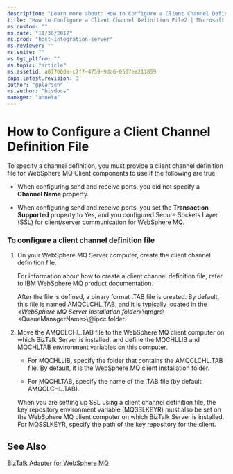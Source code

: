 ```yaml
---
description: "Learn more about: How to Configure a Client Channel Definition File"
title: "How to Configure a Client Channel Definition File2 | Microsoft Docs"
ms.custom: ""
ms.date: "11/30/2017"
ms.prod: "host-integration-server"
ms.reviewer: ""
ms.suite: ""
ms.tgt_pltfrm: ""
ms.topic: "article"
ms.assetid: a077000a-c7f7-4759-9da6-0507ee211859
caps.latest.revision: 3
author: "gplarsen"
ms.author: "hisdocs"
manager: "anneta"
---
```

# How to Configure a Client Channel Definition File
To specify a channel definition, you must provide a client channel definition file for WebSphere MQ Client components to use if the following are true:  
  
-   When configuring send and receive ports, you did not specify a **Channel Name** property.  
  
-   When configuring send and receive ports, you set the **Transaction Supported** property to Yes, and you configured Secure Sockets Layer (SSL) for client/server communication for WebSphere MQ.  
  
### To configure a client channel definition file  
  
1. On your WebSphere MQ Server computer, create the client channel definition file.  
  
    For information about how to create a client channel definition file, refer to IBM WebSphere MQ product documentation.  
  
    After the file is defined, a binary format .TAB file is created. By default, this file is named AMQCLCHL.TAB, and it is typically located in the \<*WebSphere MQ Server installation folder*>\qmgrs\\<QueueManagerName\>\\@ipcc folder.  
  
2. Move the AMQCLCHL.TAB file to the WebSphere MQ client computer on which BizTalk Server is installed, and define the MQCHLLIB and MQCHLTAB environment variables on this computer.  
  
   -   For MQCHLLIB, specify the folder that contains the AMQCLCHL.TAB file. By default, it is the WebSphere MQ client installation folder.  
  
   -   For MQCHLTAB, specify the name of the .TAB file (by default AMQCLCHL.TAB).  
  
   When you are setting up SSL using a client channel definition file, the key repository environment variable (MQSSLKEYR) must also be set on the WebSphere MQ client computer on which BizTalk Server is installed. For MQSSLKEYR, specify the path of the key repository for the client.  
  
## See Also  
 [BizTalk Adapter for WebSphere MQ](../core/biztalk-adapter-for-websphere-mq2.md)
